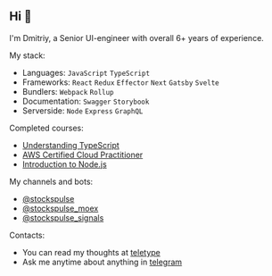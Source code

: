 ## Hi 👋

I'm Dmitriy, a Senior UI-engineer with overall 6+ years of experience. 

My stack: 
- Languages: `JavaScript` `TypeScript`
- Frameworks: `React` `Redux` `Effector` `Next` `Gatsby` `Svelte`
- Bundlers: `Webpack` `Rollup`
- Documentation: `Swagger` `Storybook`
- Serverside: `Node` `Express` `GraphQL` 

Completed courses:
- [Understanding TypeScript](https://www.udemy.com/course/understanding-typescript/learn/lecture/17751414)  
- [AWS Certified Cloud Practitioner](https://www.udemy.com/course/aws-certified-cloud-practitioner-new/)  
- [Introduction to Node.js](https://frontendmasters.com/courses/node-js-v2/)  

My channels and bots:
- [@stockspulse](https://t.me/stockspulse)
- [@stockspulse_moex](https://t.me/stockspulse_moex)
- [@stockspulse_signals](https://t.me/stockspulse_signals)

Contacts:
- You can read my thoughts at [teletype](https://teletype.in/@boost)  
- Ask me anytime about anything in [telegram](https://t.me/toastyboost)  

 
